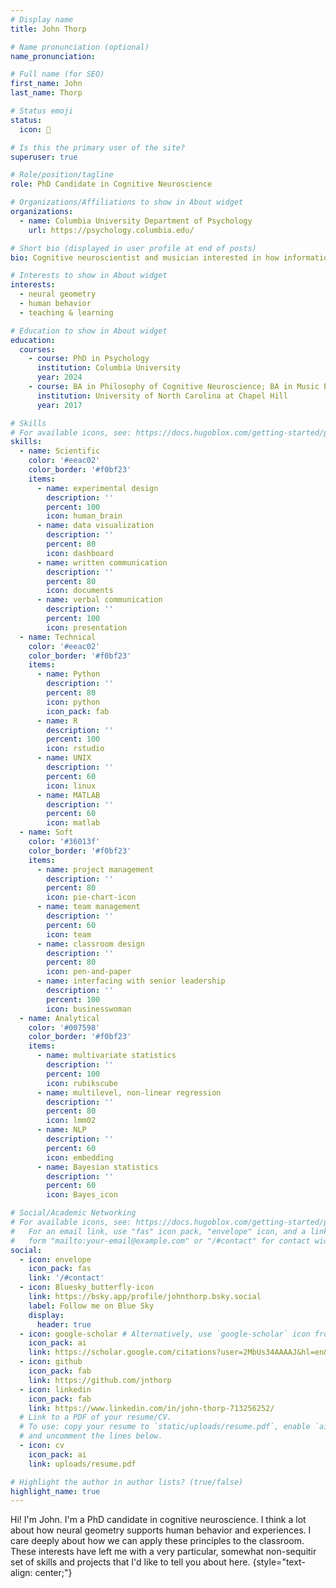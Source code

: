 ```yaml
---
# Display name
title: John Thorp

# Name pronunciation (optional)
name_pronunciation: 

# Full name (for SEO)
first_name: John
last_name: Thorp

# Status emoji
status:
  icon: 🥑

# Is this the primary user of the site?
superuser: true

# Role/position/tagline
role: PhD Candidate in Cognitive Neuroscience

# Organizations/Affiliations to show in About widget
organizations:
  - name: Columbia University Department of Psychology
    url: https://psychology.columbia.edu/

# Short bio (displayed in user profile at end of posts)
bio: Cognitive neuroscientist and musician interested in how information is encoded and consolidated across distributed systems

# Interests to show in About widget
interests:
  - neural geometry
  - human behavior
  - teaching & learning

# Education to show in About widget
education:
  courses:
    - course: PhD in Psychology
      institution: Columbia University
      year: 2024
    - course: BA in Philosophy of Cognitive Neuroscience; BA in Music Performance; Minor in Chemistry
      institution: University of North Carolina at Chapel Hill
      year: 2017

# Skills
# For available icons, see: https://docs.hugoblox.com/getting-started/page-builder/#icons
skills:
  - name: Scientific
    color: '#eeac02'
    color_border: '#f0bf23'
    items:
      - name: experimental design
        description: ''
        percent: 100
        icon: human_brain
      - name: data visualization 
        description: ''
        percent: 80
        icon: dashboard
      - name: written communication
        description: ''
        percent: 80
        icon: documents
      - name: verbal communication
        description: ''
        percent: 100
        icon: presentation
  - name: Technical
    color: '#eeac02'
    color_border: '#f0bf23'
    items:
      - name: Python
        description: ''
        percent: 80
        icon: python
        icon_pack: fab
      - name: R
        description: ''
        percent: 100
        icon: rstudio
      - name: UNIX
        description: ''
        percent: 60
        icon: linux
      - name: MATLAB
        description: ''
        percent: 60
        icon: matlab
  - name: Soft
    color: '#36013f'
    color_border: '#f0bf23'
    items:
      - name: project management
        description: ''
        percent: 80
        icon: pie-chart-icon
      - name: team management
        description: ''
        percent: 60
        icon: team
      - name: classroom design
        description: ''
        percent: 80
        icon: pen-and-paper
      - name: interfacing with senior leadership
        description: ''
        percent: 100
        icon: businesswoman
  - name: Analytical
    color: '#007598'
    color_border: '#f0bf23'
    items:
      - name: multivariate statistics
        description: ''
        percent: 100
        icon: rubikscube
      - name: multilevel, non-linear regression
        description: ''
        percent: 80
        icon: lmm02
      - name: NLP
        description: ''
        percent: 60
        icon: embedding
      - name: Bayesian statistics
        description: ''
        percent: 60
        icon: Bayes_icon

# Social/Academic Networking
# For available icons, see: https://docs.hugoblox.com/getting-started/page-builder/#icons
#   For an email link, use "fas" icon pack, "envelope" icon, and a link in the
#   form "mailto:your-email@example.com" or "/#contact" for contact widget.
social:
  - icon: envelope
    icon_pack: fas
    link: '/#contact'
  - icon: Bluesky_butterfly-icon
    link: https://bsky.app/profile/johnthorp.bsky.social
    label: Follow me on Blue Sky
    display:
      header: true
  - icon: google-scholar # Alternatively, use `google-scholar` icon from `ai` icon pack
    icon_pack: ai
    link: https://scholar.google.com/citations?user=2MbUs34AAAAJ&hl=en&oi=ao
  - icon: github
    icon_pack: fab
    link: https://github.com/jnthorp
  - icon: linkedin
    icon_pack: fab
    link: https://www.linkedin.com/in/john-thorp-713256252/
  # Link to a PDF of your resume/CV.
  # To use: copy your resume to `static/uploads/resume.pdf`, enable `ai` icons in `params.yaml`,
  # and uncomment the lines below.
  - icon: cv
    icon_pack: ai
    link: uploads/resume.pdf

# Highlight the author in author lists? (true/false)
highlight_name: true
---
```


Hi! I'm John. I'm a PhD candidate in cognitive neuroscience. I think a lot about how neural geometry supports human behavior and experiences. I care deeply about how we can apply these principles to the classroom. These interests have left me with a very particular, somewhat non-sequitir set of skills and projects that I'd like to tell you about here.
{style="text-align: center;"}

